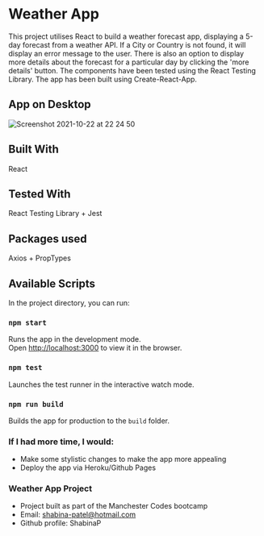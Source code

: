 # Weather App

This project utilises React to build a weather forecast app, displaying a 5-day forecast from a weather API. If a City or Country is not found, it will display an error message to the user. There is also an option to display more details about the forecast for a particular day by clicking the 'more details' button. The components have been tested using the React Testing Library. 
The app has been built using Create-React-App.

## App on Desktop
![Screenshot 2021-10-22 at 22 24 50](https://user-images.githubusercontent.com/79164944/138524647-a85eaa53-c1c5-4c7f-8b20-8af32304d320.png)

## Built With
React

## Tested With
React Testing Library + Jest

## Packages used
Axios + PropTypes

## Available Scripts

In the project directory, you can run:

### `npm start`

Runs the app in the development mode.\
Open [http://localhost:3000](http://localhost:3000) to view it in the browser.

### `npm test`

Launches the test runner in the interactive watch mode.

### `npm run build`

Builds the app for production to the `build` folder.

### If I had more time, I would:

- Make some stylistic changes to make the app more appealing
- Deploy the app via Heroku/Github Pages

### Weather App Project
- Project built as part of the Manchester Codes bootcamp
- Email: shabina-patel@hotmail.com 
- Github profile: ShabinaP




